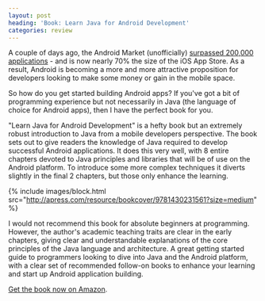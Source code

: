 ```yaml
---
layout: post
heading: 'Book: Learn Java for Android Development'
categories: review
---
```


A couple of days ago, the Android Market (unofficially) [surpassed 200,000 applications](http://thenextweb.com/google/2010/12/28/android-market-unofficially-surpasses-200000-apps/) - and is now nearly 70% the size of the iOS App Store. As a result, Android is becoming a more and more attractive proposition for developers looking to make some money or gain in the mobile space.

So how do you get started building Android apps? If you've got a bit of programming experience but not necessarily in Java (the language of choice for Android apps), then I have the perfect book for you.

"Learn Java for Android Development" is a hefty book but an extremely robust introduction to Java from a mobile developers perspective. The book sets out to give readers the knowledge of Java required to develop successful Android applications. It does this very well, with 8 entire chapters devoted to Java principles and libraries that will be of use on the Android platform. To introduce some more complex techniques it diverts slightly in the final 2 chapters, but those only enhance the learning.

{% include images/block.html src="http://apress.com/resource/bookcover/9781430231561?size=medium" %}

I would not recommend this book for absolute beginners at programming. However, the author's academic teaching traits are clear in the early chapters, giving clear and understandable explanations of the core principles of the Java language and architecture. A great getting started guide to programmers looking to dive into Java and the Android platform, with a clear set of recommended follow-on books to enhance your learning and start up Android application building.

[Get the book now on Amazon](http://www.amazon.co.uk/Learn-Java-Android-Development-Friesen/dp/1430231564/ref=sr_1_1?ie=UTF8&amp;s=books&amp;qid=1293722462&amp;sr=8-1).